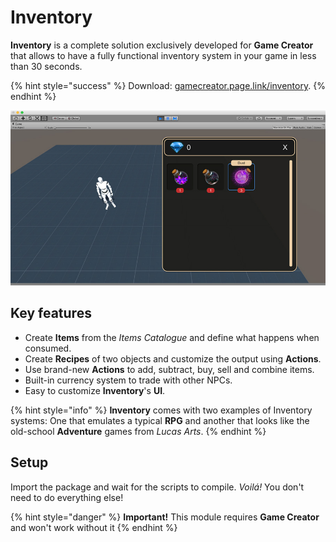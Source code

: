 # Inventory

**Inventory** is a complete solution exclusively developed for **Game Creator** that allows to have a fully functional inventory system in your game in less than 30 seconds.

{% hint style="success" %}
Download: [gamecreator.page.link/inventory](https://gamecreator.page.link/inventory).
{% endhint %}

![\(Example of the RPG skin that comes with the Inventory module\)](../../.gitbook/assets/inventory-header.jpg)

## Key features <a id="key-features"></a>

* Create **Items** from the _Items Catalogue_ and define what happens when consumed.
* Create **Recipes** of two objects and customize the output using **Actions**.
* Use brand-new **Actions** to add, subtract, buy, sell and combine items.
* Built-in currency system to trade with other NPCs.
* Easy to customize **Inventory**'s **UI**.

{% hint style="info" %}
**Inventory** comes with two examples of Inventory systems: One that emulates a typical **RPG** and another that looks like the old-school **Adventure** games from _Lucas Arts_.
{% endhint %}

## Setup <a id="setup"></a>

Import the package and wait for the scripts to compile. _Voilá!_ You don't need to do everything else!

{% hint style="danger" %}
**Important!** This module requires **Game Creator** and won't work without it
{% endhint %}

